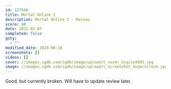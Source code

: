 ```yaml
---
id: 127546
title: Mortal Online 2
description: Mortal Online 2 - Review
score: 60
date: 2022-02-07
completed: false
goty:
  - ""
modified_date: 2024-08-16
screenshots: []
videos: []
cover: //images.igdb.com/igdb/image/upload/t_cover_big/co4995.jpg
image: //images.igdb.com/igdb/image/upload/t_screenshot_huge/sc7xcm.jpg
---
```

Good, but currently broken. Will have to update review later.